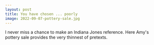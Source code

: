 ```yaml
---
layout: post
title: You have chosen ... poorly
image: 2022-09-07-pottery-sale.jpg
---
```


I never miss a chance to make an Indiana Jones reference. Here Amy's pottery
sale provides the very thinnest of pretexts.

<!--more-->
